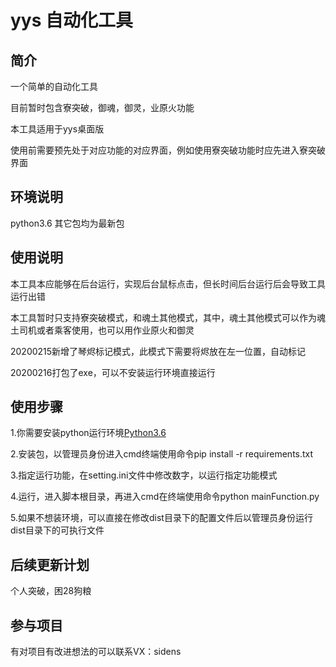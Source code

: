 ﻿# yys 自动化工具

## 简介
一个简单的自动化工具

目前暂时包含寮突破，御魂，御灵，业原火功能

本工具适用于yys桌面版

使用前需要预先处于对应功能的对应界面，例如使用寮突破功能时应先进入寮突破界面

## 环境说明
python3.6
其它包均为最新包

## 使用说明
本工具本应能够在后台运行，实现后台鼠标点击，但长时间后台运行后会导致工具运行出错

本工具暂时只支持寮突破模式，和魂土其他模式，其中，魂土其他模式可以作为魂土司机或者乘客使用，也可以用作业原火和御灵

20200215新增了琴烬标记模式，此模式下需要将烬放在左一位置，自动标记

20200216打包了exe，可以不安装运行环境直接运行
## 使用步骤

1.你需要安装python运行环境[Python3.6](https://www.python.org/downloads/release/python-3610/)

2.安装包，以管理员身份进入cmd终端使用命令pip install -r requirements.txt

3.指定运行功能，在setting.ini文件中修改数字，以运行指定功能模式

4.运行，进入脚本根目录，再进入cmd在终端使用命令python mainFunction.py

5.如果不想装环境，可以直接在修改dist目录下的配置文件后以管理员身份运行dist目录下的可执行文件

## 后续更新计划
个人突破，困28狗粮

## 参与项目
有对项目有改进想法的可以联系VX：sidens